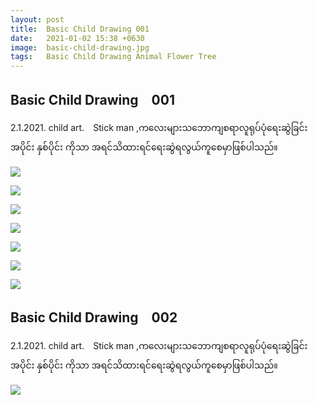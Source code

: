```yaml
---
layout: post
title:  Basic Child Drawing 001
date:   2021-01-02 15:38 +0630
image:  basic-child-drawing.jpg
tags:   Basic Child Drawing Animal Flower Tree
---
```

## Basic Child Drawing　001
2.1.2021. child art.　Stick man ,ကလေးများသဘောကျစရာလူရုပ်ပုံရေးဆွဲခြင်း　အပိုင်း နှစ်ပိုင်း ကိုသာ အရင်သိထားရင်ရေးဆွဲရလွယ်ကူစေမှာဖြစ်ပါသည်။

![]({{site.baseurl}}/img/basic-child-drawing/01-01.jpg)

![]({{site.baseurl}}/img/basic-child-drawing/01-02.jpg)

![]({{site.baseurl}}/img/basic-child-drawing/01-03.jpg)

![]({{site.baseurl}}/img/basic-child-drawing/01-04.jpg)

![]({{site.baseurl}}/img/basic-child-drawing/01-05.jpg)

![]({{site.baseurl}}/img/basic-child-drawing/01-06.jpg)

![]({{site.baseurl}}/img/basic-child-drawing/01-07.jpg)

## Basic Child Drawing　002
2.1.2021. child art.　Stick man ,ကလေးများသဘောကျစရာလူရုပ်ပုံရေးဆွဲခြင်း　အပိုင်း နှစ်ပိုင်း ကိုသာ အရင်သိထားရင်ရေးဆွဲရလွယ်ကူစေမှာဖြစ်ပါသည်။

![]({{site.baseurl}}/img/basic-child-drawing/02-01.jpg)